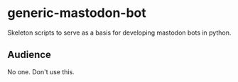 # generic-mastodon-bot

Skeleton scripts to serve as a basis for developing mastodon bots in python.

## Audience

No one. Don't use this. 
